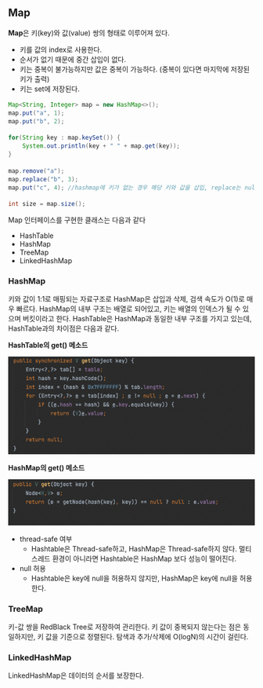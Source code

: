 ## Map

**Map**은 키(key)와 값(value) 쌍의 형태로 이루어져 있다. 

- 키를 값의 index로 사용한다.
- 순서가 없기 때문에 중간 삽입이 없다.
- 키는 중복이 불가능하지만 값은 중복이 가능하다. (중복이 있다면 마지막에 저장된 키가 출력)
- 키는 set에 저장된다.

```java
Map<String, Integer> map = new HashMap<>();
map.put("a", 1);
map.put("b", 2);

for(String key : map.keySet()) {
    System.out.println(key + " " + map.get(key));
}

map.remove("a");
map.replace("b", 3);
map.put("c", 4); //hashmap에 키가 없는 경우 해당 키와 값을 삽입, replace는 null을 반환

int size = map.size();
```

Map 인터페이스를 구현한 클래스는 다음과 같다

- HashTable
- HashMap
- TreeMap
- LinkedHashMap 

### HashMap

키와 값이 1:1로 매핑되는 자료구조로 HashMap은 삽입과 삭제, 검색 속도가 O(1)로 매우 빠르다. HashMap의 내부 구조는 배열로 되어있고, 키는 배열의 인덱스가 될 수 있으며 버킷이라고 한다.
HashTable은 HashMap과 동일한 내부 구조를 가지고 있는데, HashTable과의 차이점은 다음과 같다.

**HashTable의 get() 메소드**

![img](https://github.com/dilmah0203/TIL/blob/main/Image/HashTable%20method.png)

**HashMap의 get() 메소드**

![img2](https://github.com/dilmah0203/TIL/blob/main/Image/HashMap%20method.png)

- thread-safe 여부
    - Hashtable은 Thread-safe하고, HashMap은 Thread-safe하지 않다. 멀티스레드 환경이 아니라면 Hashtable은 HashMap 보다 성능이 떨어진다.
- null 허용 
    - Hashtable은 key에 null을 허용하지 않지만, HashMap은 key에 null을 허용한다.

### TreeMap

키-값 쌍을 RedBlack Tree로 저장하여 관리한다. 키 값이 중복되지 않는다는 점은 동일하지만, 키 값을 기준으로 정렬된다. 탐색과 추가/삭제에 O(logN)의 시간이 걸린다.

### LinkedHashMap

LinkedHashMap은 데이터의 순서를 보장한다.


